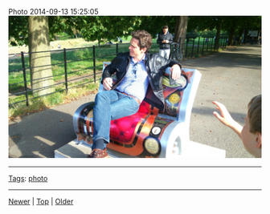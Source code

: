 <!--
title: Photo 2014-09-13 15
date: 2020-06-28T14:55:35.548Z
tags: photo
-->








Photo 2014-09-13 15:25:05
![](97387809067-0.jpg)

<!--BOTTOM-POST-NAVIGATION-->
---

[Tags](tags.md): [photo](tag-photo.md)

---

[Newer](97387216287.md) | [Top](index.md) | [Older](97393734752.md)